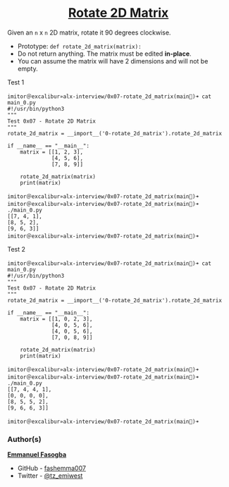 <h1 style="text-align: center;">
	<a href='https://intranet.alxswe.com/projects/1220'>
		Rotate 2D Matrix
	</a>
</h1>

Given an `n` x `n` 2D matrix, rotate it 90 degrees clockwise.

* Prototype: `def rotate_2d_matrix(matrix):`
* Do not return anything. The matrix must be edited **in-place**.
* You can assume the matrix will have 2 dimensions and will not be empty.

Test 1
```
imitor＠excalibur»alx-interview/0x07-rotate_2d_matrix(main)➜ cat main_0.py
#!/usr/bin/python3
"""
Test 0x07 - Rotate 2D Matrix
"""
rotate_2d_matrix = __import__('0-rotate_2d_matrix').rotate_2d_matrix

if __name__ == "__main__":
    matrix = [[1, 2, 3],
              [4, 5, 6],
              [7, 8, 9]]

    rotate_2d_matrix(matrix)
    print(matrix)

imitor＠excalibur»alx-interview/0x07-rotate_2d_matrix(main)➜
imitor＠excalibur»alx-interview/0x07-rotate_2d_matrix(main)➜ ./main_0.py
[[7, 4, 1],
[8, 5, 2],
[9, 6, 3]]
imitor＠excalibur»alx-interview/0x07-rotate_2d_matrix(main)➜
```
Test 2
```
imitor＠excalibur»alx-interview/0x07-rotate_2d_matrix(main)➜ cat main_0.py
#!/usr/bin/python3
"""
Test 0x07 - Rotate 2D Matrix
"""
rotate_2d_matrix = __import__('0-rotate_2d_matrix').rotate_2d_matrix

if __name__ == "__main__":
    matrix = [[1, 0, 2, 3],
              [4, 0, 5, 6],
              [4, 0, 5, 6],
              [7, 0, 8, 9]]

    rotate_2d_matrix(matrix)
    print(matrix)

imitor＠excalibur»alx-interview/0x07-rotate_2d_matrix(main)➜
imitor＠excalibur»alx-interview/0x07-rotate_2d_matrix(main)➜ ./main_0.py
[[7, 4, 4, 1],
[0, 0, 0, 0],
[8, 5, 5, 2], 
[9, 6, 6, 3]]

imitor＠excalibur»alx-interview/0x07-rotate_2d_matrix(main)➜
```

### Author(s)

[**Emmanuel Fasogba**](https://www.linkedin.com/in/emmanuelofasogba/)
- GitHub - [fashemma007](https://github.com/fashemma007)
- Twitter - [@tz_emiwest](https://www.twitter.com/tz_emiwest)
